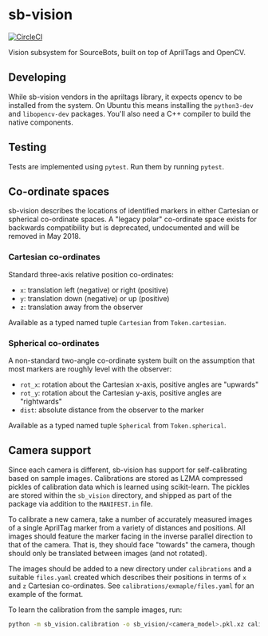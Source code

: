 # sb-vision

[![CircleCI](https://circleci.com/gh/sourcebots/sb-vision.svg?style=shield)](https://circleci.com/gh/sourcebots/sb-vision)

Vision subsystem for SourceBots, built on top of AprilTags and OpenCV.


## Developing

While sb-vision vendors in the apriltags library, it expects opencv to be
installed from the system. On Ubuntu this means installing the `python3-dev` and
`libopencv-dev` packages. You'll also need a C++ compiler to build the native
components.


## Testing

Tests are implemented using `pytest`. Run them by running `pytest`.


## Co-ordinate spaces

sb-vision describes the locations of identified markers in either Cartesian or
spherical co-ordinate spaces. A "legacy polar" co-ordinate space exists for
backwards compatibility but is deprecated, undocumented and will be removed in
May 2018.

### Cartesian co-ordinates

Standard three-axis relative position co-ordinates:
 - `x`: translation left (negative) or right (positive)
 - `y`: translation down (negative) or up (positive)
 - `z`: translation away from the observer

Available as a typed named tuple `Cartesian` from `Token.cartesian`.

### Spherical co-ordinates

A non-standard two-angle co-ordinate system built on the assumption that most
markers are roughly level with the observer:
 - `rot_x`: rotation about the Cartesian x-axis, positive angles are "upwards"
 - `rot_y`: rotation about the Cartesian y-axis, positive angles are "rightwards"
 - `dist`: absolute distance from the observer to the marker

Available as a typed named tuple `Spherical` from `Token.spherical`.


## Camera support

Since each camera is different, sb-vision has support for self-calibrating based
on sample images. Calibrations are stored as LZMA compressed pickles of
calibration data which is learned using scikit-learn. The pickles are stored
within the `sb_vision` directory, and shipped as part of the package via
addition to the `MANIFEST.in` file.

To calibrate a new camera, take a number of accurately measured images of a
single AprilTag marker from a variety of distances and positions. All images
should feature the marker facing in the inverse parallel direction to that of
the camera. That is, they should face "towards" the camera, though should only
be translated between images (and not rotated).

The images should be added to a new directory under `calibrations` and a
suitable `files.yaml` created which describes their positions in terms of `x`
and `z` Cartesian co-ordinates. See `calibrations/exmaple/files.yaml` for an
example of the format.

To learn the calibration from the sample images, run:
```bash
python -m sb_vision.calibration -o sb_vision/<camera_model>.pkl.xz calibrations/<camera_model>
```
